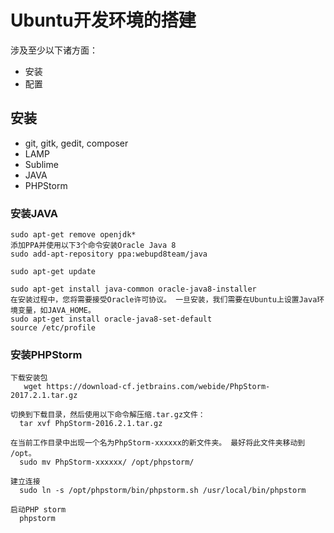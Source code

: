 # Ubuntu开发环境的搭建

涉及至少以下诸方面：

* 安装
* 配置

## 安装

* git, gitk, gedit, composer
* LAMP
* Sublime
* JAVA
* PHPStorm

### 安装JAVA

```
sudo apt-get remove openjdk*
添加PPA并使用以下3个命令安装Oracle Java 8
sudo add-apt-repository ppa:webupd8team/java

sudo apt-get update

sudo apt-get install java-common oracle-java8-installer
在安装过程中，您将需要接受Oracle许可协议。 一旦安装，我们需要在Ubuntu上设置Java环境变量，如JAVA_HOME。
sudo apt-get install oracle-java8-set-default 
source /etc/profile
```

### 安装PHPStorm
```
下载安装包
   wget https://download-cf.jetbrains.com/webide/PhpStorm-2017.2.1.tar.gz

切换到下载目录，然后使用以下命令解压缩.tar.gz文件：
  tar xvf PhpStorm-2016.2.1.tar.gz

在当前工作目录中出现一个名为PhpStorm-xxxxxx的新文件夹。 最好将此文件夹移动到 /opt。
  sudo mv PhpStorm-xxxxxx/ /opt/phpstorm/

建立连接
  sudo ln -s /opt/phpstorm/bin/phpstorm.sh /usr/local/bin/phpstorm

启动PHP storm
  phpstorm
```

